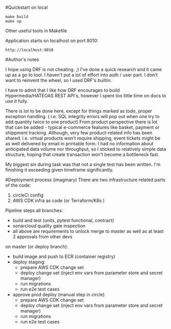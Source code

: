 #Quickstart on local
```
make build
make up
```

Other useful tools in Makefile

Application starts on localhost on port 8010:
```
http://localhost:8010
```


#Author's notes

I hope using DRF is not cheating. ;) I've done a quick research and it came up as a go to tool. 
I haven't put a lot of effort into auth / user part. I don't want to reinvent the wheel, so I used DRF's builtin. 

I have to admit that I like how DRF encourages to build Hypermedia/HATEOAS REST API's, however I spent too little time on docs to use it fully.

There is lot to be done here, except for things marked as todo, proper exception handling. ( i.e. SQL integrity errors will pop out when one try to add quantity twice to one product)
From product perspective there is lot that can be added - typical e-commerce features like basket, payment or shippment tracking.
Although, very few product-related info has been shared. i.e. virtual products won't require shipping, event tickets might be as well delivered by email in printable form.
I had no information about anticipated data volume nor throughput, so I sticked to relatively simple data structure, hoping that create transaction won't become a bottleneck fast. 


My biggest sin during task was that not a single test has been written. I'm finishing it exceeding given timeframe significantly. 

#Deployment process (imaginary)
There are two infrastructure related parts of the code:
1. circleCi config
2. AWS CDK infra as code (or Terraform/K8s )

Pipeline steps 
all branches:
- build and test (units, pytest functional, contract)
- sonarcloud quality gate inspection
- all above are requirements to unlock merge to master as well as at least 2 approvals from other devs

on master (or deploy branch):
- build image and push to ECR (container registry)
- deploy staging:
  - prepare AWS CDK change set
  - deploy change set (inject env vars from parameter store and secret manager)
  - run migrations
  - run e2e test cases
- approve prod deploy (manual step in circle)
  - prepare AWS CDK change set
  - deploy change set (inject env vars from parameter store and secret manager)
  - run migrations
  - run e2e test cases



